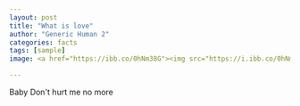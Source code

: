```yaml
---
layout: post
title: "What is love"
author: "Generic Human 2"
categories: facts
tags: [sample]
image: <a href="https://ibb.co/0hNm38G"><img src="https://i.ibb.co/0hNm38G/social-collaps.png" alt="social-collaps" border="0"></a>

---
```


Baby Don't hurt me no more 
